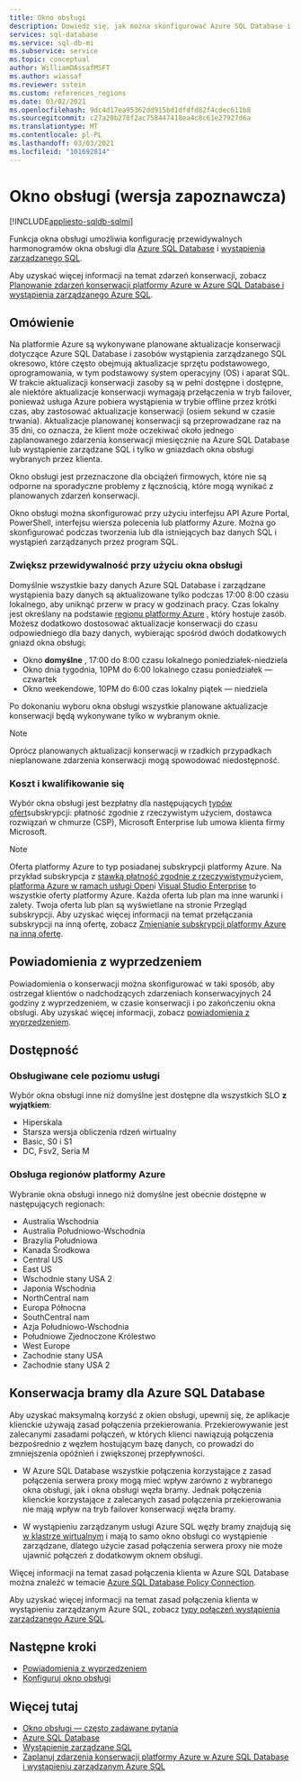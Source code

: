 ```yaml
---
title: Okno obsługi
description: Dowiedz się, jak można skonfigurować Azure SQL Database i okno obsługi wystąpienia zarządzanego.
services: sql-database
ms.service: sql-db-mi
ms.subservice: service
ms.topic: conceptual
author: WilliamDAssafMSFT
ms.author: wiassaf
ms.reviewer: sstein
ms.custom: references_regions
ms.date: 03/02/2021
ms.openlocfilehash: 9dc4d17ea95362dd915bd1dfdfd82f4cdec611b8
ms.sourcegitcommit: c27a20b278f2ac758447418ea4c8c61e27927d6a
ms.translationtype: MT
ms.contentlocale: pl-PL
ms.lasthandoff: 03/03/2021
ms.locfileid: "101692814"
---
```

# <a name="maintenance-window-preview"></a>Okno obsługi (wersja zapoznawcza)
[!INCLUDE[appliesto-sqldb-sqlmi](../includes/appliesto-sqldb-sqlmi.md)]

Funkcja okna obsługi umożliwia konfigurację przewidywalnych harmonogramów okna obsługi dla [Azure SQL Database](sql-database-paas-overview.md) i [wystąpienia zarządzanego SQL](../managed-instance/sql-managed-instance-paas-overview.md). 

Aby uzyskać więcej informacji na temat zdarzeń konserwacji, zobacz [Planowanie zdarzeń konserwacji platformy Azure w Azure SQL Database i wystąpienia zarządzanego Azure SQL](planned-maintenance.md).

## <a name="overview"></a>Omówienie

Na platformie Azure są wykonywane planowane aktualizacje konserwacji dotyczące Azure SQL Database i zasobów wystąpienia zarządzanego SQL okresowo, które często obejmują aktualizacje sprzętu podstawowego, oprogramowania, w tym podstawowy system operacyjny (OS) i aparat SQL. W trakcie aktualizacji konserwacji zasoby są w pełni dostępne i dostępne, ale niektóre aktualizacje konserwacji wymagają przełączenia w tryb failover, ponieważ usługa Azure pobiera wystąpienia w trybie offline przez krótki czas, aby zastosować aktualizacje konserwacji (osiem sekund w czasie trwania).  Aktualizacje planowanej konserwacji są przeprowadzane raz na 35 dni, co oznacza, że klient może oczekiwać około jednego zaplanowanego zdarzenia konserwacji miesięcznie na Azure SQL Database lub wystąpienie zarządzane SQL i tylko w gniazdach okna obsługi wybranych przez klienta.   

Okno obsługi jest przeznaczone dla obciążeń firmowych, które nie są odporne na sporadyczne problemy z łącznością, które mogą wynikać z planowanych zdarzeń konserwacji.

Okno obsługi można skonfigurować przy użyciu interfejsu API Azure Portal, PowerShell, interfejsu wiersza polecenia lub platformy Azure. Można go skonfigurować podczas tworzenia lub dla istniejących baz danych SQL i wystąpień zarządzanych przez program SQL.

### <a name="gain-more-predictability-with-maintenance-window"></a>Zwiększ przewidywalność przy użyciu okna obsługi

Domyślnie wszystkie bazy danych Azure SQL Database i zarządzane wystąpienia bazy danych są aktualizowane tylko podczas 17:00 8:00 czasu lokalnego, aby uniknąć przerw w pracy w godzinach pracy. Czas lokalny jest określany na podstawie [regionu platformy Azure](https://azure.microsoft.com/global-infrastructure/geographies/) , który hostuje zasób. Możesz dodatkowo dostosować aktualizacje konserwacji do czasu odpowiedniego dla bazy danych, wybierając spośród dwóch dodatkowych gniazd okna obsługi:

* Okno **domyślne** , 17:00 do 8:00 czasu lokalnego poniedziałek-niedziela 
* Okno dnia tygodnia, 10PM do 6:00 lokalnego czasu poniedziałek — czwartek
* Okno weekendowe, 10PM do 6:00 czas lokalny piątek — niedziela

Po dokonaniu wyboru okna obsługi wszystkie planowane aktualizacje konserwacji będą wykonywane tylko w wybranym oknie.   

> [!Note]
> Oprócz planowanych aktualizacji konserwacji w rzadkich przypadkach nieplanowane zdarzenia konserwacji mogą spowodować niedostępność. 

### <a name="cost-and-eligibility"></a>Koszt i kwalifikowanie się

Wybór okna obsługi jest bezpłatny dla następujących [typów ofert](https://azure.microsoft.com/support/legal/offer-details/)subskrypcji: płatność zgodnie z rzeczywistym użyciem, dostawca rozwiązań w chmurze (CSP), Microsoft Enterprise lub umowa klienta firmy Microsoft.

> [!Note]
> Oferta platformy Azure to typ posiadanej subskrypcji platformy Azure. Na przykład subskrypcja z [stawką płatność zgodnie z rzeczywistym](https://azure.microsoft.com/offers/ms-azr-0003p/)użyciem, [platforma Azure w ramach usługi Open](https://azure.microsoft.com/en-us/offers/ms-azr-0111p/)i [Visual Studio Enterprise](https://azure.microsoft.com/en-us/offers/ms-azr-0063p/) to wszystkie oferty platformy Azure. Każda oferta lub plan ma inne warunki i zalety. Twoja oferta lub plan są wyświetlane na stronie Przegląd subskrypcji. Aby uzyskać więcej informacji na temat przełączania subskrypcji na inną ofertę, zobacz [Zmienianie subskrypcji platformy Azure na inną ofertę](/azure/cost-management-billing/manage/switch-azure-offer).

## <a name="advance-notifications"></a>Powiadomienia z wyprzedzeniem

Powiadomienia o konserwacji można skonfigurować w taki sposób, aby ostrzegał klientów o nadchodzących zdarzeniach konserwacyjnych 24 godziny z wyprzedzeniem, w czasie konserwacji i po zakończeniu okna obsługi. Aby uzyskać więcej informacji, zobacz [powiadomienia z wyprzedzeniem](advance-notifications.md).

## <a name="availability"></a>Dostępność

### <a name="supported-service-level-objectives"></a>Obsługiwane cele poziomu usługi

Wybór okna obsługi inne niż domyślne jest dostępne dla wszystkich SLO **z wyjątkiem**:
* Hiperskala 
* Starsza wersja obliczenia rdzeń wirtualny
* Basic, S0 i S1 
* DC, Fsv2, Seria M

### <a name="azure-region-support"></a>Obsługa regionów platformy Azure

Wybranie okna obsługi innego niż domyślne jest obecnie dostępne w następujących regionach:

- Australia Wschodnia
- Australia Południowo-Wschodnia
- Brazylia Południowa
- Kanada Środkowa
- Central US
- East US
- Wschodnie stany USA 2
- Japonia Wschodnia
- NorthCentral nam
- Europa Północna
- SouthCentral nam
- Azja Południowo-Wschodnia
- Południowe Zjednoczone Królestwo
- West Europe
- Zachodnie stany USA
- Zachodnie stany USA 2

## <a name="gateway-maintenance-for-azure-sql-database"></a>Konserwacja bramy dla Azure SQL Database

Aby uzyskać maksymalną korzyść z okien obsługi, upewnij się, że aplikacje klienckie używają zasad połączenia przekierowania. Przekierowywanie jest zalecanymi zasadami połączeń, w których klienci nawiązują połączenia bezpośrednio z węzłem hostującym bazę danych, co prowadzi do zmniejszenia opóźnień i zwiększonej przepływności.  

* W Azure SQL Database wszystkie połączenia korzystające z zasad połączenia serwera proxy mogą mieć wpływ zarówno z wybranego okna obsługi, jak i okna obsługi węzła bramy. Jednak połączenia klienckie korzystające z zalecanych zasad połączenia przekierowania nie mają wpływ na tryb failover konserwacji węzła bramy. 

* W wystąpieniu zarządzanym usługi Azure SQL węzły bramy znajdują się [w klastrze wirtualnym](../../azure-sql/managed-instance/connectivity-architecture-overview.md#virtual-cluster-connectivity-architecture) i mają to samo okno obsługi co wystąpienie zarządzane, dlatego użycie zasad połączenia serwera proxy nie może ujawnić połączeń z dodatkowym oknem obsługi.

Więcej informacji na temat zasad połączenia klienta w Azure SQL Database można znaleźć w temacie [Azure SQL Database Policy Connection](../database/connectivity-architecture.md#connection-policy). 

Aby uzyskać więcej informacji na temat zasad połączenia klienta w wystąpieniu zarządzanym Azure SQL, zobacz [typy połączeń wystąpienia zarządzanego Azure SQL](../../azure-sql/managed-instance/connection-types-overview.md).


## <a name="next-steps"></a>Następne kroki

* [Powiadomienia z wyprzedzeniem](advance-notifications.md)
* [Konfiguruj okno obsługi](maintenance-window-configure.md)

## <a name="learn-more"></a>Więcej tutaj

* [Okno obsługi — często zadawane pytania](maintenance-window-faq.yml)
* [Azure SQL Database](sql-database-paas-overview.md) 
* [Wystąpienie zarządzane SQL](../managed-instance/sql-managed-instance-paas-overview.md)
* [Zaplanuj zdarzenia konserwacji platformy Azure w Azure SQL Database i wystąpieniu zarządzanym Azure SQL](planned-maintenance.md)





